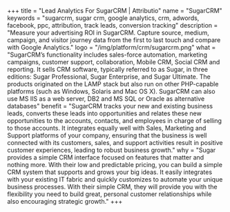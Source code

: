 +++
title = "Lead Analytics For SugarCRM | Attributio"
name = "SugarCRM"
keywords = "sugarcrm, sugar crm, google analytics, crm, adwords, facebook, ppc, attribution, track leads, conversion tracking"
description = "Measure your advertising ROI in SugarCRM. Capture source, medium, campaign, and visitor journey data from the first to last touch and compare with Google Analytics."
logo = "/img/platform/crm/sugarcrm.png"
what = "SugarCRM’s functionality includes sales-force automation, marketing campaigns, customer support, collaboration, Mobile CRM, Social CRM and reporting. It sells CRM software, typically referred to as Sugar, in three editions: Sugar Professional, Sugar Enterprise, and Sugar Ultimate. The products originated on the LAMP stack but also run on other PHP-capable platforms (such as Windows, Solaris and Mac OS X). SugarCRM can also use MS IIS as a web server, DB2 and MS SQL or Oracle as alternative databases"
benefit = "SugarCRM tracks your new and existing business leads, converts these leads into opportunities and relates these new opportunities to the accounts, contacts, and employees in charge of selling to those accounts. It integrates equally well with Sales, Marketing and Support platforms of your company, ensuring that the business is well connected with its customers, sales, and support activities result in positive customer experiences, leading to robust business growth."
why = "Sugar provides a simple CRM interface focused on features that matter and nothing more. With their low and predictable pricing, you can build a simple CRM system that supports and grows your big ideas. It easily integrates with your existing IT fabric and quickly customizes to automate your unique business processes. With their simple CRM, they will provide you with the flexibility you need to build great, personal customer relationships while also encouraging strategic growth."
+++
